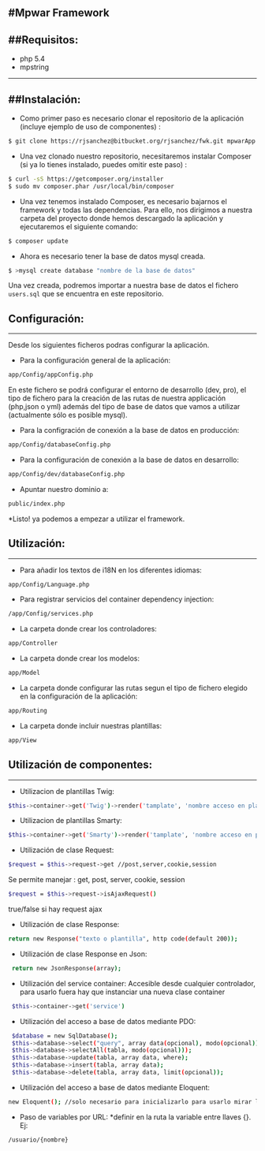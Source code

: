 #Mpwar Framework
-----------------------------------------------------------
##Requisitos:
----------------------------

* php 5.4
* mpstring

----------------------------
##Instalación:
----------------------------
* Como primer paso es necesario clonar el repositorio de la aplicación (incluye ejemplo de uso de componentes) :
```bash
$ git clone https://rjsanchez@bitbucket.org/rjsanchez/fwk.git mpwarApp
```
* Una vez clonado nuestro repositorio, necesitaremos instalar Composer (si ya lo tienes instalado, puedes omitir este paso) :
```bash
$ curl -sS https://getcomposer.org/installer 
$ sudo mv composer.phar /usr/local/bin/composer
```
* Una vez tenemos instalado Composer, es necesario bajarnos el framework y todas las dependencias. Para ello, nos dirigimos a nuestra carpeta del proyecto donde hemos descargado la aplicación y ejecutaremos el siguiente comando:
```bash
$ composer update
```
* Ahora es necesario tener la base de datos mysql creada.
```bash
$ >mysql create database "nombre de la base de datos"
```
Una vez creada, podremos importar a nuestra base de datos el fichero `users.sql` que se encuentra en este repositorio.

## Configuración:
------------------------
Desde los siguientes ficheros podras configurar la aplicación.
* Para la configuración general de la aplicación:
```bash
app/Config/appConfig.php
```
En este fichero se podrá configurar el entorno de desarrollo (dev, pro), el tipo de fichero para la creación de las rutas de nuestra applicación (php,json o yml) además del tipo de base de datos que vamos a utilizar (actualmente sólo es posible mysql).

* Para la configración de conexión a la base de datos en producción:
```bash
app/Config/databaseConfig.php
```
* Para la configuración de conexión a la base de datos en desarrollo:
```bash
app/Config/dev/databaseConfig.php
```
* Apuntar nuestro dominio a:
```bash
public/index.php
```
*Listo! ya podemos a empezar a utilizar el framework.

## Utilización:
------------------------
* Para añadir los textos de i18N en los diferentes idiomas:
```bash
app/Config/Language.php
```
* Para registrar servicios del container dependency injection:
```bash
/app/Config/services.php
```
* La carpeta donde crear los controladores:
```bash
app/Controller
```
* La carpeta donde crear los modelos:
```bash
app/Model
```
* La carpeta donde configurar las rutas segun el tipo de fichero elegido en la configuración de la aplicación:
```bash
app/Routing
```
* La carpeta donde incluir nuestras plantillas:
```bash
app/View
```
## Utilización de componentes:
------------------------
* Utilizacion de plantillas Twig:
```bash
$this->container->get('Twig')->render('tamplate', 'nombre acceso en plantilla', array o string )
```
* Utilizacion de plantillas Smarty:
```bash
$this->container->get('Smarty')->render('tamplate', 'nombre acceso en plantilla', array o string )
```
* Utilización de clase Request:
```bash
$request = $this->request->get //post,server,cookie,session
```
Se permite manejar : get, post, server, cookie, session
```bash
$request = $this->request->isAjaxRequest() 
```
true/false si hay request ajax
* Utilización de clase Response:
```bash
return new Response("texto o plantilla", http code(default 200));
```
* Utilización de clase Response en Json:
```bash
 return new JsonResponse(array);
```
* Utilización del service container:
Accesible desde cualquier controlador, para usarlo fuera hay que instanciar una nueva clase container
```bash
 $this->container->get('service') 
```

* Utilización del acceso a base de datos mediante PDO:
```bash
 $database = new SqlDatabase(); 
 $this->database->select("query", array data(opcional), modo(opcional));
 $this->database->selectAll(tabla, modo(opcional)));
 $this->database->update(tabla, array data, where);
 $this->database->insert(tabla, array data);
 $this->database->delete(tabla, array data, limit(opcional));
```
* Utilización del acceso a base de datos mediante Eloquent:
```bash
new Eloquent(); //solo necesario para inicializarlo para usarlo mirar la documentación oficial
```
* Paso de variables por URL:
*definir en la ruta la variable entre llaves {}. Ej:
```bash
/usuario/{nombre}
```


